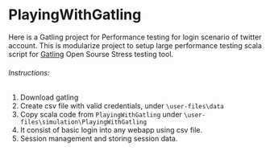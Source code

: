 PlayingWithGatling
==================

Here is a Gatling project for Performance testing for login scenario of twitter account. 
This is modularize project to setup large performance testing scala script for [Gatling](https://github.com/gatling/gatling) Open Sourse Stress testing tool.

###### Instructions:
1. Download gatling
2. Create csv file with valid credentials, under ```\user-files\data```
3. Copy scala code from ```PlayingWithGatling``` under ```\user-files\simulation\PlayingWithGatling```
4. It consist of basic login into any webapp using csv file.
5. Session management and storing session data.
